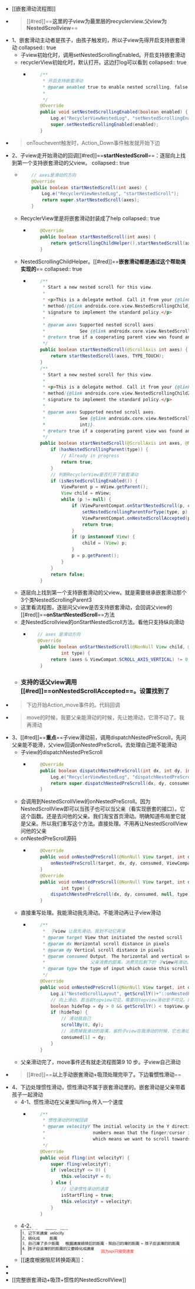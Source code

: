 - [[嵌套滑动流程图]]
- > [[#red]]==**这里的子view为最里层的recyclerview.父view为 NestedScrollview**==
- 1、嵌套滑动主动者是孩子，由孩子触发的，所以子view先得开启支持嵌套滑动
  collapsed:: true
	- 子view初始化时，调用setNestedScrollingEnabled。开启支持嵌套滑动
	- recyclerView初始化时，默认打开。这边打log可以看到
	  collapsed:: true
		- ```java
		      /**
		       * 开启支持嵌套滑动
		       * @param enabled true to enable nested scrolling, false to disable
		       *
		       */
		      @Override
		      public void setNestedScrollingEnabled(boolean enabled) {
		          Log.e("RecyclerViewNestedLog", "setNestedScrollingEnabled");
		          super.setNestedScrollingEnabled(enabled);
		      }
		  ```
- > onTouchevent触发时，Action_Down事件触发就开始下边
- 2、子view走开始滑动的回调[[#red]]==**startNestedScroll**==：逐层向上找到第一个支持嵌套滑动的父view。
  collapsed:: true
	- ```java
	      // axes是滑动的方向
	      @Override
	      public boolean startNestedScroll(int axes) {
	          Log.e("RecyclerViewNestedLog", "startNestedScroll");
	          return super.startNestedScroll(axes);
	      }
	  ```
	- RecyclerView里是将嵌套滑动封装成了help
	  collapsed:: true
		- ```java
		      @Override
		      public boolean startNestedScroll(int axes) {
		          return getScrollingChildHelper().startNestedScroll(axes);
		      }
		  ```
	- NestedScrollingChildHelper。[[#red]]==**嵌套滑动都是通过这个帮助类实现的**==
	  collapsed:: true
		- ```java
		      /**
		       * Start a new nested scroll for this view.
		       *
		       * <p>This is a delegate method. Call it from your {@link android.view.View View} subclass
		       * method/{@link androidx.core.view.NestedScrollingChild} interface method with the same
		       * signature to implement the standard policy.</p>
		       *
		       * @param axes Supported nested scroll axes.
		       *             See {@link androidx.core.view.NestedScrollingChild#startNestedScroll(int)}.
		       * @return true if a cooperating parent view was found and nested scrolling started successfully
		       */
		      public boolean startNestedScroll(@ScrollAxis int axes) {
		          return startNestedScroll(axes, TYPE_TOUCH);
		      }
		      /**
		       * Start a new nested scroll for this view.
		       *
		       * <p>This is a delegate method. Call it from your {@link android.view.View View} subclass
		       * method/{@link androidx.core.view.NestedScrollingChild2} interface method with the same
		       * signature to implement the standard policy.</p>
		       *
		       * @param axes Supported nested scroll axes.
		       *             See {@link androidx.core.view.NestedScrollingChild2#startNestedScroll(int,
		       *             int)}.
		       * @return true if a cooperating parent view was found and nested scrolling started successfully
		       */
		      public boolean startNestedScroll(@ScrollAxis int axes, @NestedScrollType int type) {
		          if (hasNestedScrollingParent(type)) {
		              // Already in progress
		              return true;
		          }
		          // 判断RecyclerView是否打开了嵌套滑动
		          if (isNestedScrollingEnabled()) {
		              ViewParent p = mView.getParent();
		              View child = mView;
		              while (p != null) {
		                  if (ViewParentCompat.onStartNestedScroll(p, child, mView, axes, type)) {
		                      setNestedScrollingParentForType(type, p);
		                      ViewParentCompat.onNestedScrollAccepted(p, child, mView, axes, type);
		                      return true;
		                  }
		                  if (p instanceof View) {
		                      child = (View) p;
		                  }
		                  p = p.getParent();
		              }
		          }
		          return false;
		      }
		  ```
	- 逐层向上找到第一个支持嵌套滑动的父view。就是需要继承嵌套滑动那个3个类NestedScrollingParent3
	- 这里看流程图，逐层问父view是否支持嵌套滑动，会回调父view的[[#red]]==**onStartNestedScroll**==方法
	- 走NestedScrollview的onStartNestedScroll方法。看他只支持纵向滑动
		- ```java
		     // axes 是滑动方向 
		     @Override
		      public boolean onStartNestedScroll(@NonNull View child, @NonNull View target, int axes,
		              int type) {
		          return (axes & ViewCompat.SCROLL_AXIS_VERTICAL) != 0;
		      }
		  ```
	- ### 支持的话父view调用 [[#red]]==**onNestedScrollAccepted**==。设置找到了
- > 下边开始Action_move事件的。代码回调
- > move的时候，我要父亲能滑动的时候，先让她滑动，它滑不动了。我再滑动
- 3、[[#red]]==**重点**==子view滑动前，调用dispatchNestedPreScroll，先问父亲能不能滑，父view回调onNestedPreScroll。去处理自己能不能滑动
	- 子view的dispatchNestedPreScroll
		- ```java
		      @Override
		      public boolean dispatchNestedPreScroll(int dx, int dy, int[] consumed, int[] offsetInWindow) {
		          Log.e("RecyclerViewNestedLog", "dispatchNestedPreScroll");
		          return super.dispatchNestedPreScroll(dx, dy, consumed, offsetInWindow);
		      }
		  ```
	- 会调用到NestedScrollView的onNestedPreScroll。因为NestedScrollView即可以当孩子也可以当父亲（看实现嵌套的接口）。它这个函数。还是去问他的父亲。我们淘宝首页滑动。明确知道布局里它就是父亲。所以我们重写这个方法。直接处理。不用再让NestedScrollView问他的父亲
	- onNestedPreScroll源码
		- ```java
		      @Override
		      public void onNestedPreScroll(@NonNull View target, int dx, int dy, @NonNull int[] consumed) {
		          onNestedPreScroll(target, dx, dy, consumed, ViewCompat.TYPE_TOUCH);
		      }
		      @Override
		      public void onNestedPreScroll(@NonNull View target, int dx, int dy, @NonNull int[] consumed,
		              int type) {
		          dispatchNestedPreScroll(dx, dy, consumed, null, type);
		      }
		  ```
	- 直接重写处理。我能滑动我先滑动。不能滑动再让子view滑动
		- ```java
		      /**
		       *  子view 让我先滑动。我划不动它再滑
		       * @param target View that initiated the nested scroll
		       * @param dx Horizontal scroll distance in pixels
		       * @param dy Vertical scroll distance in pixels
		       * @param consumed Output. The horizontal and vertical scroll distance consumed by this parent
		       *                 父亲消费的距离。消费完后剩下的 子view再滑动。这里 数组 0为x 1为y
		       * @param type the type of input which cause this scroll event
		       */
		      @Override
		      public void onNestedPreScroll(@NonNull View target, int dx, int dy, @NonNull int[] consumed, int type) {
		          Log.i("NestedScrollLayout", getScrollY()+"::onNestedPreScroll::"+topView.getMeasuredHeight());
		          // 向上滑动。若当前topview可见，需要将topview滑动至不可见。即吸顶的时候我就不滑动了
		          boolean hideTop = dy > 0 && getScrollY() < topView.getMeasuredHeight();
		          if (hideTop) {
		              // 滑动我自己
		              scrollBy(0, dy);
		              // 消费掉我滑动的距离，省的子view在我滑动的时候，它也滑动
		              consumed[1] = dy;
		          }
		      }
		  ```
	- 父亲滑动完了，move事件还有就走流程图第9 10 步。子view自己滑动
- > [[#red]]==**以上手动嵌套滑动+吸顶处理完毕了。下边看惯性滑动**==
- 4、下边处理惯性滑动，惯性滑动不属于嵌套滑动里的。嵌套滑动是父亲带着孩子一起滑动
	- 4-1、惯性滑动在父亲里叫fling.传入一个速度
		- ```java
		      /**
		       * 惯性滑动的时候回调
		       * @param velocityY The initial velocity in the Y direction. Positive
		       *                  numbers mean that the finger/cursor is moving down the screen,
		       *                  which means we want to scroll towards the top.
		       */
		      @Override
		      public void fling(int velocityY) {
		          super.fling(velocityY);
		          if (velocityY <= 0) {
		              this.velocityY = 0;
		          } else {
		              // 记录惯性滑动的速度
		              isStartFling = true;
		              this.velocityY = velocityY;
		          }
		      }
		  
		  ```
	- 4-2、 ![image.png](../assets/image_1691158537694_0.png)
	- [[速度根据阻尼转换距离]]：
-
-
- [[完整嵌套滑动+吸顶+惯性的NestedScrollView]]